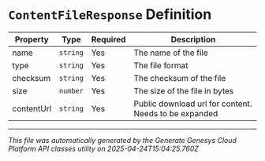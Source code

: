 # `ContentFileResponse` Definition

| Property | Type | Required | Description |
|----------|------|----------|-------------|
| name | `string` | Yes | The name of the file |
| type | `string` | Yes | The file format |
| checksum | `string` | Yes | The checksum of the file |
| size | `number` | Yes | The size of the file in bytes |
| contentUrl | `string` | Yes | Public download url for content. Needs to be expanded |

---

*This file was automatically generated by the Generate Genesys Cloud Platform API classes utility on 2025-04-24T15:04:25.760Z*